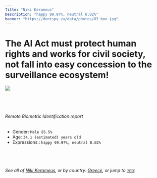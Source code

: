 ```yaml
---
Title: "Niki Kerameus"
Description: "happy 99.97%, neutral 0.02%"
banner: "https://dontspy.eu/data/photos/83_box.jpg"
---
```


# The AI Act must protect human rights and works for civil society, not fall into easy concession to the surveillance ecosystem!

<link rel="stylesheet" type="text/css" href="/css/blog.css" />

<div class="is-fake" hidden>

_This is a **fake picture**_, we collect these anyway [because the AI Act](why-deepfake) negotiation moves in a way that would create more mess in our lives! for a longer explanation, read [The Dual Threat: How Losing the Biometric Battle Fuels Deepfake Proliferation](/blog/the-dual-threat-how-losing-the-biometric-battle-fuels-deepfake-proliferation/)

</div>

<!-- <img src="https://dontspy.eu/data/photos/54_box.jpg" /> -->
<img src="https://dontspy.eu/data/photos/83_box.jpg" />

## <br>

###### Remote Biometric Identification report

* <span class="label">Gender:</span> `Male 85.5%`
* <span class="label">Age:</span> `34.1 (estimated) years old`
* <span class="label">Expressions::</span> `happy 99.97%, neutral 0.02%`

## <br>

###### See all of [Niki Kerameus](/policymaker#Niki%20Kerameus), or by country: [Greece](/country#Greece), or jump to [🇭🇺](/x/162).

## <br>